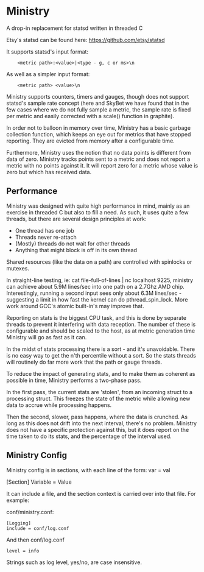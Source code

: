 # Ministry
A drop-in replacement for statsd written in threaded C

Etsy's statsd can be found here:  https://github.com/etsy/statsd

It supports statsd's input format:
```
	<metric path>:<value>|<type - g, c or ms>\n
```
As well as a simpler input format:
```
	<metric path> <value>\n
```

Ministry supports counters, timers and gauges, though does not support statsd's
sample rate concept (here and SkyBet we have found that in the few cases where we
do not fully sample a metric, the sample rate is fixed per metric and easily
corrected with a scale() function in graphite).

In order not to balloon in memory over time, Ministry has a basic garbage collection
function, which keeps an eye out for metrics that have stopped reporting.  They are
evicted from memory after a configurable time.

Furthermore, Ministry uses the notion that no data points is different from data of
zero.  Ministry tracks points sent to a metric and does not report a metric with no
points against it.  It will report zero for a metric whose value is zero but which
has received data.


## Performance

Ministry was designed with quite high performance in mind, mainly as an exercise in
threaded C but also to fill a need.  As such, it uses quite a few threads, but there
are several design principles at work:

* One thread has one job
* Threads never re-attach
* (Mostly) threads do not wait for other threads
* Anything that might block is off in its own thread

Shared resources (like the data on a path) are controlled with spinlocks or mutexes.

In straight-line testing, ie:  cat file-full-of-lines | nc localhost 9225, ministry
can achieve about 5.9M lines/sec into one path on a 2.7Ghz AMD chip.  Interestingly,
running a second input sees only about 6.3M lines/sec - suggesting a limit in how
fast the kernel can do pthread_spin_lock.  More work around GCC's atomic built-in's
may improve that.

Reporting on stats is the biggest CPU task, and this is done by separate threads to
prevent it interfering with data reception.  The number of these is configurable
and should be scaled to the host, as at metric generation time Ministry will go as
fast as it can.

In the midst of stats processing there is a sort - and it's unavoidable.  There is
no easy way to get the n'th percentile without a sort.  So the stats threads will
routinely do far more work that the path or gauge threads.

To reduce the impact of generating stats, and to make them as coherent as possible
in time, Ministry performs a two-phase pass.

In the first pass, the current stats are 'stolen', from an incoming struct to a
processing struct.  This freezes the state of the metric while allowing new data to
accrue while processing happens.

Then the second, slower, pass happens, where the data is crunched.  As long as this
does not drift into the next interval, there's no problem.  Ministry does not have
a specific protection against this, but it does report on the time taken to do its
stats, and the percentage of the interval used.



## Ministry Config

Ministry config is in sections, with each line of the form: var = val

[Section]
Variable = Value

It can include a file, and the section context is carried over into that file.
For example:

conf/ministry.conf:

```
[Logging]
include = conf/log.conf
```

And then conf/log.conf
```
level = info
```

Strings such as log level, yes/no, are case insensitive.


